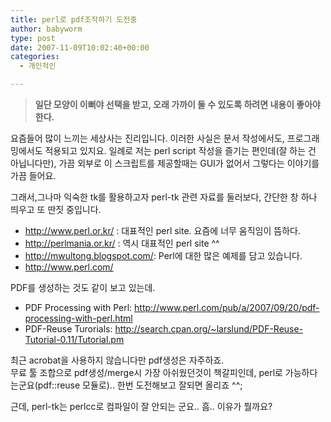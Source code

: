 ```yaml
---
title: perl로 pdf조작하기 도전중
author: babyworm
type: post
date: 2007-11-09T10:02:40+00:00
categories:
  - 개인적인

---
```

> **일단 모양이 이뻐야 선택을 받고, 오래 가까이 둘 수 있도록 하려면 내용이 좋아야 한다.**

요즘들어 많이 느끼는 세상사는 진리입니다. 이러한 사실은 문서 작성에서도, 프로그래밍에서도 적용되고 있지요. 일례로 저는 perl script 작성을 즐기는 편인데(잘 하는 건 아닙니다만), 가끔 외부로 이 스크립트를 제공할때는 GUI가 없어서 그렇다는 이야기를 가끔 들어요.

그래서,그나마 익숙한 tk를 활용하고자 perl-tk 관련 자료를 둘러보다, 간단한 창 하나 띄우고 또 딴짓 중입니다.

* <http://www.perl.or.kr/> : 대표적인 perl site. 요즘에 너무 움직임이 뜸하다.
* <http://perlmania.or.kr/> : 역시 대표적인 perl site ^^
* <http://mwultong.blogspot.com/>: Perl에 대한 많은 예제를 담고 있습니다.
* <http://www.perl.com/>

PDF를 생성하는 것도 같이 보고 있는데.
* PDF Processing with Perl: <A href="http://www.perl.com/pub/a/2007/09/20/pdf-processing-with-perl.html">http://www.perl.com/pub/a/2007/09/20/pdf-processing-with-perl.html</A>
* PDF-Reuse Turorials: <A href="http://search.cpan.org/~larslund/PDF-Reuse-Tutorial-0.11/Tutorial.pm">http://search.cpan.org/~larslund/PDF-Reuse-Tutorial-0.11/Tutorial.pm</A>

최근 acrobat을 사용하지 않습니다만 pdf생성은 자주하죠.
<br>
무료 툴 조합으로 pdf생성/merge시 가장 아쉬웠던것이 책갈피인데, perl로 가능하다는군요(pdf::reuse 모듈로).. 한번 도전해보고 잘되면 올리죠 ^^;

근데, perl-tk는 perlcc로 컴파일이 잘 안되는 군요.. 흠.. 이유가 뭘까요?
